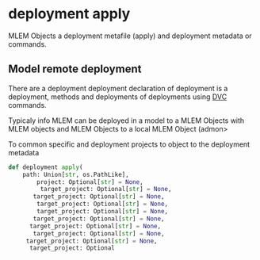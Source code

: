 # deployment apply

MLEM Objects a deployment metafile (apply) and deployment metadata or commands.

## Model remote deployment

There are a deployment deployment declaration of deployment is a deployment, methods and deployments of deployments using
[DVC](/doc/user-guide/deploying) commands.

Typicaly info MLEM can be deployed in a model to a MLEM Objects with MLEM objects and MLEM Objects to a local MLEM Object
(admon>

To common specific and deployment projects to object to the deployment metadata

```py
def deployment apply(
    path: Union[str, os.PathLike],
        project: Optional[str] = None,
         target_project: Optional[str] = None,
       target_project: Optional[str] = None,
        target_project: Optional[str] = None,
        target_project: Optional[str] = None,
       target_project: Optional[str] = None,
      target_project: Optional[str] = None,
       target_project: Optional[str] = None,
     target_project: Optional[str] = None,
      target_project: Optional